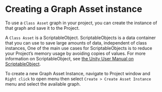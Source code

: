 # Creating a Graph Asset instance

To use a `Class Asset` graph in your project, you can create the instance of that graph and save it to the Project.

A `Class Asset` is a ScriptableObject. ScriptableObjects is a data container that you can use to save large amounts of data, independent of class instances, One of the main use cases for ScriptableObjects is to reduce your Project’s memory usage by avoiding copies of values. For more information on ScriptableObject, see [the Unity User Manual on ScriptableObject](https://docs.unity3d.com/Manual/class-ScriptableObject.html).

To create a new Graph Asset Instance, navigate to Project window and `Right click` to open menu then select `Create > Create Asset Instance` menu and select the available graph.